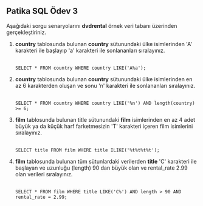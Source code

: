 Patika SQL Ödev 3
--
Aşağıdaki sorgu senaryolarını <b>dvdrental</b> örnek veri tabanı üzerinden gerçekleştiriniz.
<ol>
  <li><b>country</b> tablosunda bulunan <b>country</b> sütunundaki ülke isimlerinden 'A' karakteri ile başlayıp 'a' karakteri ile sonlananları sıralayınız.</li><br/>
  
```
SELECT * FROM country WHERE country LIKE('A%a');
```
  <li><b>country</b> tablosunda bulunan <b>country</b> sütunundaki ülke isimlerinden en az 6 karakterden oluşan ve sonu 'n' karakteri ile sonlananları sıralayınız.</li><br/>
  
```
SELECT * FROM country WHERE country LIKE('%n') AND length(country) >= 6;
```
  
  <li><b>film</b> tablosunda bulunan title sütunundaki <b>film</b> isimlerinden en az 4 adet büyük ya da küçük harf farketmesizin 'T' karakteri içeren film isimlerini sıralayınız.</li><br/>
  
```
SELECT title FROM film WHERE title ILIKE('%t%t%t%t');
```
  
  <li><b>film</b> tablosunda bulunan tüm sütunlardaki verilerden <b>title</b> 'C' karakteri ile başlayan ve uzunluğu (length) 90 dan büyük olan ve rental_rate 2.99 olan verileri sıralayınız.</li><br/>

```
SELECT * FROM film WHERE title LIKE('C%') AND length > 90 AND rental_rate = 2.99;
```
</ol>
